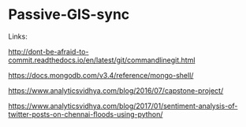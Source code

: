 # Passive-GIS-sync

Links:

http://dont-be-afraid-to-commit.readthedocs.io/en/latest/git/commandlinegit.html

https://docs.mongodb.com/v3.4/reference/mongo-shell/

https://www.analyticsvidhya.com/blog/2016/07/capstone-project/

https://www.analyticsvidhya.com/blog/2017/01/sentiment-analysis-of-twitter-posts-on-chennai-floods-using-python/
